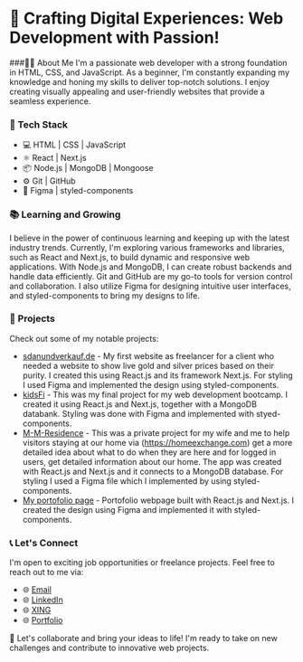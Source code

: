 # 🌟 Crafting Digital Experiences: Web Development with Passion!

###👨‍💻 About Me
I'm a passionate web developer with a strong foundation in HTML, CSS, and JavaScript. As a beginner, I'm constantly expanding my knowledge and honing my skills to deliver top-notch solutions. I enjoy creating visually appealing and user-friendly websites that provide a seamless experience.

### 🔧 Tech Stack
- 💻 HTML | CSS | JavaScript
- ⚛️ React | Next.js
- 📦 Node.js | MongoDB | Mongoose
- ⚙️ Git | GitHub
- 🎨 Figma | styled-components

### 📚 Learning and Growing
I believe in the power of continuous learning and keeping up with the latest industry trends. Currently, I'm exploring various frameworks and libraries, such as React and Next.js, to build dynamic and responsive web applications. With Node.js and MongoDB, I can create robust backends and handle data efficiently. Git and GitHub are my go-to tools for version control and collaboration. I also utilize Figma for designing intuitive user interfaces, and styled-components to bring my designs to life.

### 🌟 Projects
Check out some of my notable projects:
- [sdanundverkauf.de](https://sdanundverkauf.de) - My first website as freelancer for a client who needed a website to show live gold and silver prices based on their purity. I created this using React.js and its framework Next.js. For styling I used Figma and implemented the design using styled-components.
- [kidsFi](https://kidsfi.vercel.app) - This was my final project for my web development bootcamp. I created it using React.js and Next.js, together with a MongoDB databank. Styling was done with Figma and implemented with styed-components.
- [M-M-Residence](https://m-m-residence.vercel.app) - This was a private project for my wife and me to help visitors staying at our home via (https://homeexchange.com) get a more detailed idea about what to do when they are here and for logged in users, get detailed information about our home. The app was created with React.js and Next.js and it connects to a MongoDB database. For styling I used a Figma file which I implemented by using styled-components.
- [My portofolio page](https://mihai.vercel.app) - Portofolio webpage built with React.js and Next.js. I created the design using Figma and implemented it with styled-components. 

### 📞 Let's Connect
I'm open to exciting job opportunities or freelance projects. Feel free to reach out to me via:
- 🌐 [Email](mailto:mihai.mazareanu@gmail.com)
- 🌐 [LinkedIn](https://www.linkedin.com/in/mihai-mazareanu/)
- 🌐 [XING](https://www.xing.com/profile/Mihai_Mazareanu/cv)
- 🌐 [Portfolio](https://mihai.vercel.app)

🚀 Let's collaborate and bring your ideas to life! I'm ready to take on new challenges and contribute to innovative web projects.
